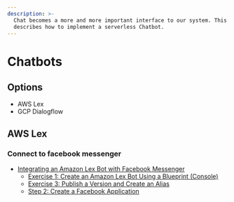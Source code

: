 ```yaml
---
description: >-
  Chat becomes a more and more important interface to our system. This section
  describes how to implement a serverless Chatbot.
---
```


# Chatbots

## Options

* AWS Lex
* GCP Dialogflow

## AWS Lex 

### Connect to facebook messenger

* [Integrating an Amazon Lex Bot with Facebook Messenger](https://docs.aws.amazon.com/lex/latest/dg/fb-bot-association.html)
  * [Exercise 1: Create an Amazon Lex Bot Using a Blueprint \(Console\)](https://docs.aws.amazon.com/lex/latest/dg/gs-bp.html)
  * [Exercise 3: Publish a Version and Create an Alias](https://docs.aws.amazon.com/lex/latest/dg/gettingstarted-ex3.html)
  * [Step 2: Create a Facebook Application](https://developers.facebook.com/docs/messenger-platform/getting-started/quick-start)

